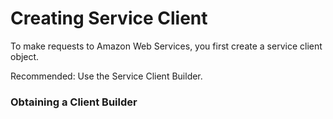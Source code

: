 # Creating Service Client

To make requests to Amazon Web Services, you first create a service client object. 

Recommended: Use the Service Client Builder.

### Obtaining a Client Builder